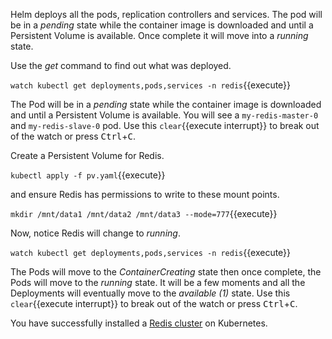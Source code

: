 Helm deploys all the pods, replication controllers and services. The pod will be in a _pending_ state while the container image is downloaded and until a Persistent Volume is available. Once complete it will move into a _running_ state.

Use the _get_ command to find out what was deployed.

`watch kubectl get deployments,pods,services -n redis`{{execute}}

The Pod will be in a _pending_ state while the container image is downloaded and until a Persistent Volume is available. You will see a `my-redis-master-0` and `my-redis-slave-0` pod. Use this ```clear```{{execute interrupt}} to break out of the watch or press <kbd>Ctrl</kbd>+<kbd>C</kbd>.

Create a Persistent Volume for Redis.

`kubectl apply -f pv.yaml`{{execute}}

and ensure Redis has permissions to write to these mount points.

`mkdir /mnt/data1 /mnt/data2 /mnt/data3 --mode=777`{{execute}}

Now, notice Redis will change to _running_.

`watch kubectl get deployments,pods,services -n redis`{{execute}}

The Pods will move to the _ContainerCreating_ state then once complete, the Pods will move to the _running_ state. It will be a few moments and all the Deployments will eventually move to the _available (1)_ state. Use this ```clear```{{execute interrupt}} to break out of the watch or press <kbd>Ctrl</kbd>+<kbd>C</kbd>.

You have successfully installed a [Redis cluster](https://[[HOST_SUBDOMAIN]]-31112-[[KATACODA_HOST]].environments.katacoda.com/) on Kubernetes.
